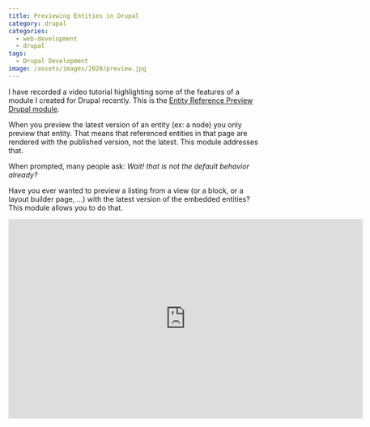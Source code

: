 ```yaml
---
title: Previewing Entities in Drupal
category: drupal
categories:
  - web-development
  - drupal
tags:
  - Drupal Development
image: /assets/images/2020/preview.jpg
---
```

I have recorded a video tutorial highlighting some of the features of a module I created for Drupal recently. This is
the [Entity Reference Preview Drupal module](https://www.drupal.org/project/entity_reference_preview).

<!-- more -->

When you preview the latest version of an entity (ex: a node) you only preview that entity. That means that referenced entities in that page are rendered with the published version, not the latest. This module addresses that.

When prompted, many people ask: _Wait! that is not the default behavior already?_

Have you ever wanted to preview a listing from a view (or a block, or a layout builder page, ...) with the latest version of the embedded entities? This module allows you to do that.

<iframe id='ivplayer' width='700' height='394' src='https://invidious.snopyta.org/embed/kmgsNEWYtrQ' style='border:none;'></iframe>

